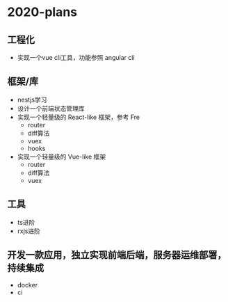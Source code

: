 # 2020-plans

## 工程化
- 实现一个vue cli工具，功能参照 angular cli

## 框架/库
- nestjs学习
- 设计一个前端状态管理库
- 实现一个轻量级的 React-like 框架，参考 Fre
  - router
  - diff算法
  - vuex
  - hooks
- 实现一个轻量级的 Vue-like 框架
  - router
  - diff算法
  - vuex

## 工具
- ts进阶
- rxjs进阶

## 开发一款应用，独立实现前端后端，服务器运维部署，持续集成
  - docker
  - ci